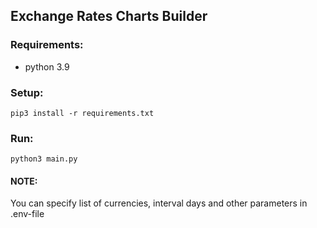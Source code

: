 ## Exchange Rates Charts Builder

### Requirements:
- python 3.9

### Setup:
`pip3 install -r requirements.txt`

### Run:
`python3 main.py`

#### NOTE: 
You can specify list of currencies, interval days and other parameters in .env-file
